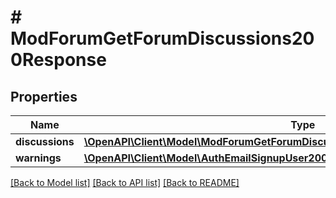 # # ModForumGetForumDiscussions200Response

## Properties

Name | Type | Description | Notes
------------ | ------------- | ------------- | -------------
**discussions** | [**\OpenAPI\Client\Model\ModForumGetForumDiscussions200ResponseDiscussionsInner[]**](ModForumGetForumDiscussions200ResponseDiscussionsInner.md) |  |
**warnings** | [**\OpenAPI\Client\Model\AuthEmailSignupUser200ResponseWarningsInner[]**](AuthEmailSignupUser200ResponseWarningsInner.md) |  | [optional]

[[Back to Model list]](../../README.md#models) [[Back to API list]](../../README.md#endpoints) [[Back to README]](../../README.md)
